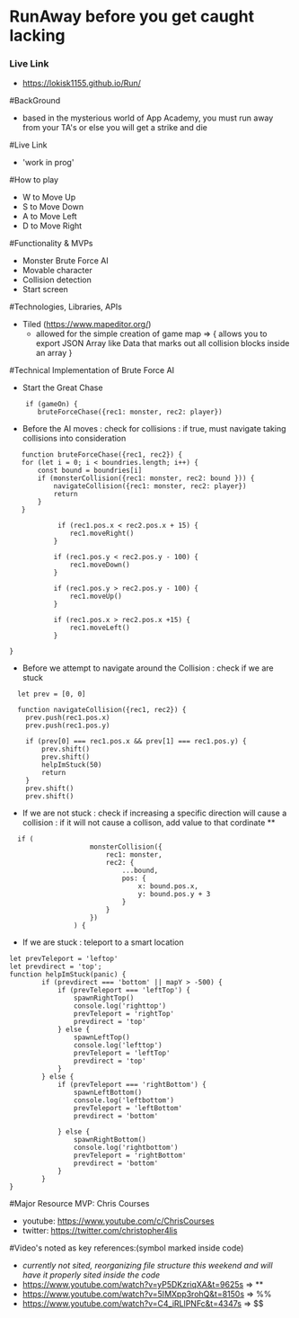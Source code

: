 # RunAway before you get caught lacking

### Live Link
* https://lokisk1155.github.io/Run/

#BackGround
  * based in the mysterious world of App Academy, you must run away from your TA's or else you will get a strike and die 

#Live Link 
  * 'work in prog'
  
#How to play 
  * W to Move Up 
  * S to Move Down 
  * A to Move Left 
  * D to Move Right


#Functionality & MVPs
  * Monster Brute Force AI 
  * Movable character 
  * Collision detection 
  * Start screen

#Technologies, Libraries, APIs
  * Tiled (https://www.mapeditor.org/) 
    * allowed for the simple creation of game map => {
      allows you to export JSON Array like Data that marks out all collision blocks inside an array
    }
 
#Technical Implementation of Brute Force AI
 * Start the Great Chase 
 ``` 
     if (gameOn) {
        bruteForceChase({rec1: monster, rec2: player})
 ```
 * Before the AI moves : check for collisions : if true, must navigate taking collisions into consideration 
 ```
    function bruteForceChase({rec1, rec2}) {
    for (let i = 0; i < boundries.length; i++) {
        const bound = boundries[i]
        if (monsterCollision({rec1: monster, rec2: bound })) {
            navigateCollision({rec1: monster, rec2: player})
            return 
        } 
    }
    
             if (rec1.pos.x < rec2.pos.x + 15) {
                rec1.moveRight()
            }

            if (rec1.pos.y < rec2.pos.y - 100) {
                rec1.moveDown()
            }

            if (rec1.pos.y > rec2.pos.y - 100) {
                rec1.moveUp()
            }

            if (rec1.pos.x > rec2.pos.x +15) {
                rec1.moveLeft()
            }
    
}
```
* Before we attempt to navigate around the Collision : check if we are stuck 
```
  let prev = [0, 0]

  function navigateCollision({rec1, rec2}) {
    prev.push(rec1.pos.x)
    prev.push(rec1.pos.y)

    if (prev[0] === rec1.pos.x && prev[1] === rec1.pos.y) {
        prev.shift()
        prev.shift()
        helpImStuck(50)
        return 
    }  
    prev.shift()
    prev.shift() 
```
* If we are not stuck : check if increasing a specific direction will cause a collision : if it will not cause a collison, add value to that cordinate ** 
```
  if (
                    monsterCollision({
                        rec1: monster,
                        rec2: {
                            ...bound,
                            pos: {
                                x: bound.pos.x,
                                y: bound.pos.y + 3
                            }
                        }
                    })
                ) {
```
* If we are stuck : teleport to a smart location 
```
let prevTeleport = 'leftop'
let prevdirect = 'top';
function helpImStuck(panic) {
        if (prevdirect === 'bottom' || mapY > -500) {
            if (prevTeleport === 'leftTop') {
                spawnRightTop()
                console.log('righttop')
                prevTeleport = 'rightTop'
                prevdirect = 'top'
            } else {
                spawnLeftTop()
                console.log('lefttop')
                prevTeleport = 'leftTop'
                prevdirect = 'top'
            }
        } else {
            if (prevTeleport === 'rightBottom') {
                spawnLeftBottom()
                console.log('leftbottom')
                prevTeleport = 'leftBottom'
                prevdirect = 'bottom'

            } else {
                spawnRightBottom()
                console.log('rightbottom')
                prevTeleport = 'rightBottom'
                prevdirect = 'bottom'
            }
        }
}
```

    
    
#Major Resource MVP: Chris Courses 
  * youtube: https://www.youtube.com/c/ChrisCourses
  * twitter: https://twitter.com/christopher4lis
    
  #Video's noted as key references:(symbol marked inside code)
  * *currently not sited, reorganizing file structure this weekend and will have it properly sited inside the code*
  * https://www.youtube.com/watch?v=yP5DKzriqXA&t=9625s => **
  * https://www.youtube.com/watch?v=5IMXpp3rohQ&t=8150s => %%
  * https://www.youtube.com/watch?v=C4_iRLlPNFc&t=4347s => $$
    
 
